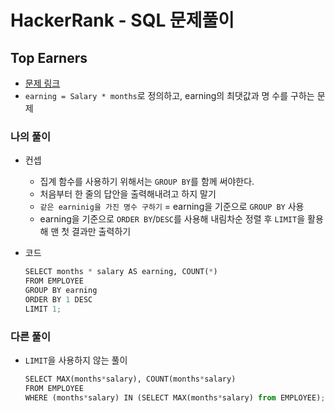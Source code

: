 # HackerRank - SQL 문제풀이

## Top Earners
- [문제 링크](https://www.hackerrank.com/challenges/earnings-of-employees/problem?isFullScreen=true&h_r=next-challenge&h_v=zen&h_r=next-challenge&h_v=zen&h_r=next-challenge&h_v=zen&h_r=next-challenge&h_v=zen&h_r=next-challenge&h_v=zen&h_r=next-challenge&h_v=zen)
- `earning = Salary * months`로 정의하고, earning의 최댓값과 명 수를 구하는 문제
   
### 나의 풀이
- 컨셉
  - 집계 함수를 사용하기 위해서는 `GROUP BY`를 함께 써야한다.
  - 처음부터 한 줄의 답안을 출력해내려고 하지 말기
  - `같은 earninig을 가진 명수 구하기` = earning을 기준으로 `GROUP BY` 사용
  - earning을 기준으로 `ORDER BY`/`DESC`를 사용해 내림차순 정렬 후 `LIMIT`을 활용해 맨 첫 결과만 출력하기

- 코드 
  ```python
  SELECT months * salary AS earning, COUNT(*)
  FROM EMPLOYEE
  GROUP BY earning
  ORDER BY 1 DESC
  LIMIT 1;
  ```
  
### 다른 풀이
- `LIMIT`을 사용하지 않는 풀이
  ```python 
  SELECT MAX(months*salary), COUNT(months*salary)
  FROM EMPLOYEE
  WHERE (months*salary) IN (SELECT MAX(months*salary) from EMPLOYEE);
  ```
